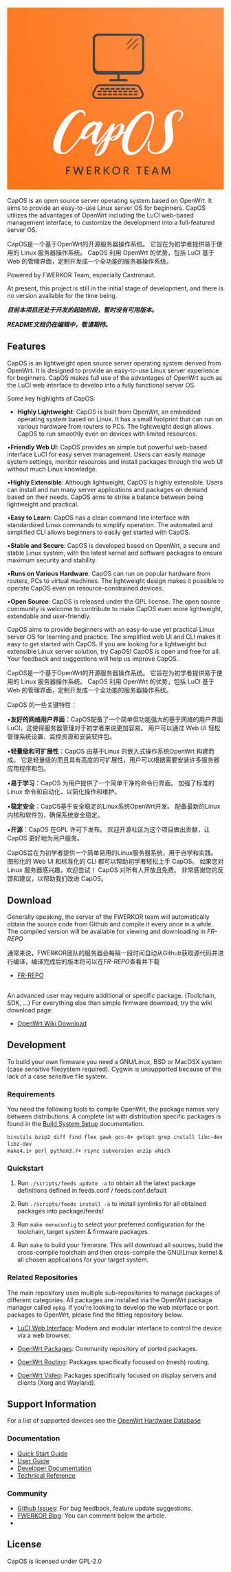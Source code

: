 ![OpenWrt logo](include/logo.png)

CapOS is an open source server operating system based on OpenWrt. It aims to provide an easy-to-use Linux server OS for beginners. CapOS utilizes the advantages of OpenWrt including the LuCI web-based management interface, to customize the development into a full-featured server OS.  

CapOS是一个基于OpenWrt的开源服务器操作系统。 它旨在为初学者提供易于使用的 Linux 服务器操作系统。 CapOS 利用 OpenWrt 的优势，包括 LuCI 基于 Web 的管理界面，定制开发成一个全功能的服务器操作系统。


Powered by FWERKOR Team, especially Castronaut. 


At present, this project is still in the initial stage of development, and there is no version available for the time being. 

***目前本项目还处于开发的起始阶段，暂时没有可用版本。***


***README文档仍在编辑中，敬请期待。***

## Features

CapOS is an lightweight open source server operating system derived from OpenWrt. It is designed to provide an easy-to-use Linux server experience for beginners. CapOS makes full use of the advantages of OpenWrt such as the LuCI web interface to develop into a fully functional server OS.

Some key highlights of CapOS:

* **Highly Lightweight**: CapOS is built from OpenWrt, an embedded operating system based on Linux. It has a small footprint that can run on various hardware from routers to PCs. The lightweight design allows CapOS to run smoothly even on devices with limited resources.

•**Friendly Web UI**: CapOS provides an simple but powerful web-based interface LuCI for easy server management. Users can easily manage system settings, monitor resources and install packages through the web UI without much Linux knowledge.  

•**Highly Extensible**: Although lightweight, CapOS is highly extensible. Users can install and run many server applications and packages on demand based on their needs. CapOS aims to strike a balance between being lightweight and practical.

•**Easy to Learn**: CapOS has a clean command line interface with standardized Linux commands to simplify operation. The automated and simplified CLI allows beginners to easily get started with CapOS.

•**Stable and Secure**: CapOS is developed based on OpenWrt, a secure and stable Linux system, with the latest kernel and software packages to ensure maximum security and stability.  

•**Runs on Various Hardware**: CapOS can run on popular hardware from routers, PCs to virtual machines. The lightweight design makes it possible to operate CapOS even on resource-constrained devices.  

•**Open Source**: CapOS is released under the GPL license. The open source community is welcome to contribute to make CapOS even more lightweight, extendable and user-friendly.

CapOS aims to provide beginners with an easy-to-use yet practical Linux server OS for learning and practice. The simplified web UI and CLI makes it easy to get started with CapOS. If you are looking for a lightweight but extensible Linux server solution, try CapOS! CapOS is open and free for all. Your feedback and suggestions will help us improve CapOS.

CapOS是一个基于OpenWrt的开源服务器操作系统。 它旨在为初学者提供易于使用的 Linux 服务器操作系统。 CapOS 利用 OpenWrt 的优势，包括 LuCI 基于 Web 的管理界面，定制开发成一个全功能的服务器操作系统。

CapOS 的一些关键特性：

•**友好的网络用户界面**：CapOS配备了一个简单但功能强大的基于网络的用户界面LuCI，这使得服务器管理对于初学者来说更加容易。 用户可以通过 Web UI 轻松管理系统设置、监控资源和安装软件包。

•**轻量级和可扩展性**：CapOS 由基于Linux 的嵌入式操作系统OpenWrt 构建而成。 它是轻量级的而且具有高度的可扩展性，用户可以根据需要安装许多服务器应用程序和包。

•**易于学习**：CapOS 为用户提供了一个简单干净的命令行界面。 加强了标准的 Linux 命令和自动化，以简化操作和维护。

•**稳定安全**：CapOS基于安全稳定的Linux系统OpenWrt开发。 配备最新的Linux内核和软件包，确保系统安全稳定。

•**开源**：CapOS 在GPL 许可下发布。 欢迎开源社区为这个项目做出贡献，让 CapOS 更好地为用户服务。

CapOS旨在为初学者提供一个简单易用的Linux服务器系统，用于自学和实践。 图形化的 Web UI 和标准化的 CLI 都可以帮助初学者轻松上手 CapOS。 如果您对 Linux 服务器感兴趣，欢迎尝试！ CapOS 对所有人开放且免费。 非常感谢您的反馈和建议，以帮助我们改进 CapOS。

## Download

Generally speaking, the server of the FWERKOR team will automatically obtain the source code from Github and compile it every once in a while. The compiled version will be available for viewing and downloading in *FR-REPO*

通常来说，FWERKOR团队的服务器会每隔一段时间自动从Github获取源代码并进行编译，编译完成后的版本将可以在*FR-REPO*查看并下载

* [FR-REPO](https://repo.fwerkor.com/)



## 

An advanced user may require additional or specific package. (Toolchain, SDK, ...) For everything else than simple firmware download, try the wiki download page:

* [OpenWrt Wiki Download](https://openwrt.org/downloads)

## Development

To build your own firmware you need a GNU/Linux, BSD or MacOSX system (case
sensitive filesystem required). Cygwin is unsupported because of the lack of a
case sensitive file system.

### Requirements

You need the following tools to compile OpenWrt, the package names vary between
distributions. A complete list with distribution specific packages is found in
the [Build System Setup](https://openwrt.org/docs/guide-developer/build-system/install-buildsystem)
documentation.

```
binutils bzip2 diff find flex gawk gcc-6+ getopt grep install libc-dev libz-dev
make4.1+ perl python3.7+ rsync subversion unzip which
```

### Quickstart

1. Run `./scripts/feeds update -a` to obtain all the latest package definitions
   defined in feeds.conf / feeds.conf.default

2. Run `./scripts/feeds install -a` to install symlinks for all obtained
   packages into package/feeds/

3. Run `make menuconfig` to select your preferred configuration for the
   toolchain, target system & firmware packages.

4. Run `make` to build your firmware. This will download all sources, build the
   cross-compile toolchain and then cross-compile the GNU/Linux kernel & all chosen
   applications for your target system.

### Related Repositories

The main repository uses multiple sub-repositories to manage packages of
different categories. All packages are installed via the OpenWrt package
manager called `opkg`. If you're looking to develop the web interface or port
packages to OpenWrt, please find the fitting repository below.

* [LuCI Web Interface](https://github.com/openwrt/luci): Modern and modular
  interface to control the device via a web browser.

* [OpenWrt Packages](https://github.com/openwrt/packages): Community repository
  of ported packages.

* [OpenWrt Routing](https://github.com/openwrt/routing): Packages specifically
  focused on (mesh) routing.

* [OpenWrt Video](https://github.com/openwrt/video): Packages specifically
  focused on display servers and clients (Xorg and Wayland).

## Support Information

For a list of supported devices see the [OpenWrt Hardware Database](https://openwrt.org/supported_devices)

### Documentation

* [Quick Start Guide](https://openwrt.org/docs/guide-quick-start/start)
* [User Guide](https://openwrt.org/docs/guide-user/start)
* [Developer Documentation](https://openwrt.org/docs/guide-developer/start)
* [Technical Reference](https://openwrt.org/docs/techref/start)

### Community

* [Github Issues](https://github.com/fwerkor/capos/Issues): For bug feedback, feature update suggestions. 
* [FWERKOR Blog](https://blog.fwerkor.com): You can comment below the article. 
* 

## License

CapOS is licensed under GPL-2.0
